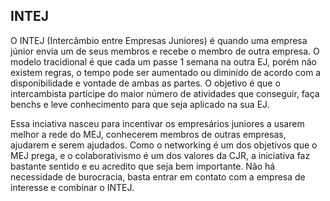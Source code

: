 ## INTEJ

O INTEJ (Intercâmbio entre Empresas Juniores) é quando uma empresa júnior envia um de seus membros e recebe o membro de outra empresa. O modelo tracidional é que cada um passe 1 semana na outra EJ, porém não existem regras, o tempo pode ser aumentado ou diminído de acordo com a disponibilidade e vontade de ambas as partes. O objetivo é que o intercambista participe do maior número de atividades que conseguir, faça benchs e leve conhecimento para que seja aplicado na sua EJ. 

Essa inciativa nasceu para incentivar os empresários juniores a usarem melhor a rede do MEJ, conhecerem membros de outras empresas, ajudarem e serem ajudados. Como o networking é um dos objetivos que o MEJ prega, e o colaborativismo é um dos valores da CJR, a iniciativa faz bastante sentido e eu acredito que seja bem importante. Não há necessidade de burocracia, basta entrar em contato com a empresa de interesse e combinar o INTEJ.